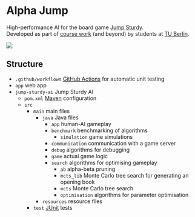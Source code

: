 # Alpha Jump

High-performance AI for the board game [Jump Sturdy](https://www.mindsports.nl/index.php/the-pit/576-jumpsturdy).  
Developed as part of [course work](https://moseskonto.tu-berlin.de/moses/modultransfersystem/bolognamodule/beschreibung/anzeigen.html?number=40658&version=5&sprache=1) (and beyond) by students at [TU Berlin](https://www.tu.berlin/en).

![](https://github.com/noelkronenberg/projekt-ki/actions/workflows/junit.yml/badge.svg)

## Structure

- ```.github/workflows``` [GitHub Actions](https://docs.github.com/en/actions) for automatic unit testing
- ```app``` web app
- ```jump-sturdy-ai``` Jump Sturdy AI
  - ```pom.xml``` [Maven](https://www.jetbrains.com/help/idea/maven-support.html) configuration
  - ```src``` 
    - ```main``` main files
      - ```java``` Java files
        - ```app``` human-AI gameplay
        - ```benchmark``` benchmarking of algorithms
          - ```simulation``` game simulations
        - ```communication``` communication with a game server
        - ```debug``` algorithms for debugging
        - ```game``` actual game logic
        - ```search``` algorithms for optimising gameplay
          - ```ab``` alpha-beta pruning
          - ```mcts_lib``` Monte Carlo tree search for generating an opening book
          - ```mcts``` Monte Carlo tree search
          - ```optimisation``` algorithms for parameter optimisation
      - ```resources``` resource files
    - ```test``` [JUnit](https://www.jetbrains.com/help/idea/junit.html) tests
